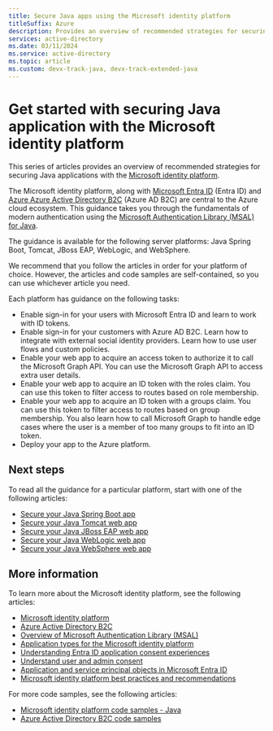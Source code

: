 ```yaml
---
title: Secure Java apps using the Microsoft identity platform
titleSuffix: Azure
description: Provides an overview of recommended strategies for securing Java applications with the Microsoft identity platform.
services: active-directory
ms.date: 03/11/2024
ms.service: active-directory
ms.topic: article
ms.custom: devx-track-java, devx-track-extended-java
---
```


# Get started with securing Java application with the Microsoft identity platform

This series of articles provides an overview of recommended strategies for securing Java applications with the [Microsoft identity platform](/entra/identity-platform/v2-overview).


The Microsoft identity platform, along with [Microsoft Entra ID](/entra/fundamentals/whatis) (Entra ID) and [Azure Azure Active Directory B2C](/azure/active-directory-b2c/overview) (Azure AD B2C) are central to the Azure cloud ecosystem. This guidance takes you through the fundamentals of modern authentication using the [Microsoft Authentication Library (MSAL) for Java](https://github.com/AzureAD/microsoft-authentication-library-for-java).

The guidance is available for the following server platforms: Java Spring Boot, Tomcat, JBoss EAP, WebLogic, and WebSphere.

We recommend that you follow the articles in order for your platform of choice. However, the articles and code samples are self-contained, so you can use whichever article you need.

Each platform has guidance on the following tasks:

- Enable sign-in for your users with Microsoft Entra ID and learn to work with ID tokens.
- Enable sign-in for your customers with Azure AD B2C. Learn how to integrate with external social identity providers. Learn how to use user flows and custom policies.
- Enable your web app to acquire an access token to authorize it to call the Microsoft Graph API. You can use the Microsoft Graph API to access extra user details.
- Enable your web app to acquire an ID token with the roles claim. You can use this token to filter access to routes based on role membership.
- Enable your web app to acquire an ID token with a groups claim. You can use this token to filter access to routes based on group membership. You also learn how to call Microsoft Graph to handle edge cases where the user is a member of too many groups to fit into an ID token.
- Deploy your app to the Azure platform.

## Next steps

To read all the guidance for a particular platform, start with one of the following articles:

- [Secure your Java Spring Boot app](enable-spring-boot-webapp-authentication-entra-id.md)
- [Secure your Java Tomcat web app](enable-java-tomcat-webapp-authentication-entra-id.md)
- [Secure your Java JBoss EAP web app](enable-java-jboss-eap-webapp-authentication-entra-id.md)
- [Secure your Java WebLogic web app](enable-java-weblogic-webapp-authentication-entra-id.md)
- [Secure your Java WebSphere web app](enable-java-websphere-webapp-authentication-entra-id.md)

## More information

To learn more about the Microsoft identity platform, see the following articles:

- [Microsoft identity platform](/entra/identity-platform/)
- [Azure Active Directory B2C](/azure/active-directory-b2c/)
- [Overview of Microsoft Authentication Library (MSAL)](/entra/identity-platform/msal-overview)
- [Application types for the Microsoft identity platform](/entra/identity-platform/v2-app-types)
- [Understanding Entra ID application consent experiences](/entra/identity-platform/application-consent-experience)
- [Understand user and admin consent](/entra/identity-platform/howto-convert-app-to-be-multi-tenant#understand-user-and-admin-consent-and-make-appropriate-code-changes)
- [Application and service principal objects in Microsoft Entra ID](/entra/identity-platform/app-objects-and-service-principals)
- [Microsoft identity platform best practices and recommendations](/entra/identity-platform/identity-platform-integration-checklist)

For more code samples, see the following articles:

- [Microsoft identity platform code samples - Java](/entra/identity-platform/sample-v2-code?tabs=framework#java)
- [Azure Active Directory B2C code samples](/azure/active-directory-b2c/code-samples)
